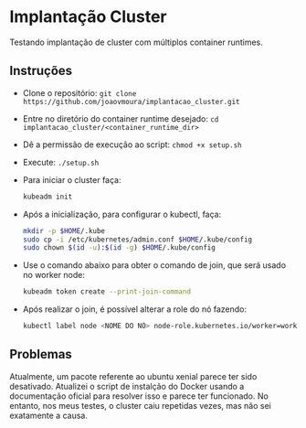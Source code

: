 # Implantação Cluster

Testando implantação de cluster com múltiplos container runtimes.


## Instruções

- Clone o repositório:
    `git clone https://github.com/joaovmoura/implantacao_cluster.git`
- Entre no diretório do container runtime desejado:
    `cd implantacao_cluster/<container_runtime_dir>`
- Dê a permissão de execução ao script:
    `chmod +x setup.sh`
- Execute:
    `./setup.sh`

- Para iniciar o cluster faça:
    ```bash
    kubeadm init
    ```
- Após a inicialização, para configurar o kubectl, faça:
    ```bash
    mkdir -p $HOME/.kube
    sudo cp -i /etc/kubernetes/admin.conf $HOME/.kube/config
    sudo chown $(id -u):$(id -g) $HOME/.kube/config
    ```
- Use o comando abaixo para obter o comando de join, que será usado no worker node:
    ```bash
    kubeadm token create --print-join-command
    ```
- Após realizar o join, é possível alterar a role do nó fazendo:
    ```bash
    kubectl label node <NOME DO NÓ> node-role.kubernetes.io/worker=worker
    ```
## Problemas
Atualmente, um pacote referente ao ubuntu xenial parece ter sido desativado. Atualizei o script de instalção do Docker usando a documentação oficial para resolver isso e parece ter funcionado. No entanto, nos meus testes, o cluster caiu repetidas vezes, mas não sei exatamente a causa.
